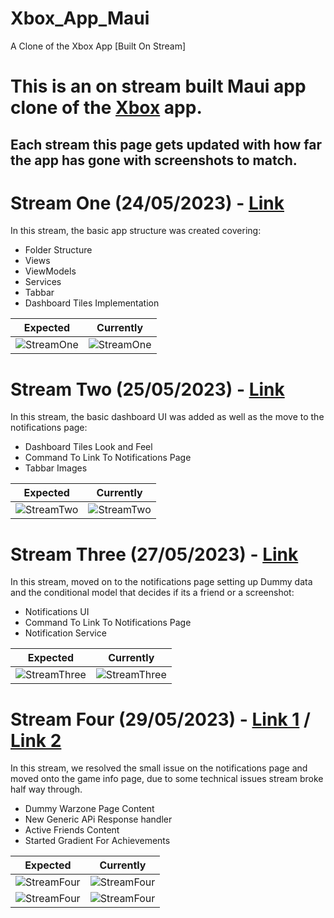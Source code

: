 # Xbox_App_Maui
A Clone of the Xbox App [Built On Stream]

# This is an on stream built Maui app clone of the [Xbox](https://play.google.com/store/search?q=xbox&c=apps) app.
## Each stream this page gets updated with how far the app has gone with screenshots to match.

# Stream One (24/05/2023) - [Link](https://www.twitch.tv/videos/1829067525)
In this stream, the basic app structure was created covering:
- Folder Structure
- Views 
- ViewModels
- Services
- Tabbar
- Dashboard Tiles Implementation

|Expected|Currently|
|--------|---------|
|![StreamOne](https://github.com/RobertWildgoose/Xbox_App_Maui/blob/main/Assets/stream_24-05-2023_expected.jpg?raw=true)|![StreamOne](https://github.com/RobertWildgoose/Xbox_App_Maui/blob/main/Assets/stream_24-05-2023.png?raw=true)|

# Stream Two (25/05/2023) - [Link](https://www.twitch.tv/videos/1829067525)
In this stream, the basic dashboard UI was added as well as the move to the notifications page:
- Dashboard Tiles Look and Feel
- Command To Link To Notifications Page 
- Tabbar Images

|Expected|Currently|
|--------|---------|
|![StreamTwo](https://github.com/RobertWildgoose/Xbox_App_Maui/blob/main/Assets/stream_24-05-2023_expected.jpg?raw=true)|![StreamTwo](https://github.com/RobertWildgoose/Xbox_App_Maui/blob/main/Assets/stream_25-05-2023.png?raw=true)|

# Stream Three (27/05/2023) - [Link](https://www.twitch.tv/videos/1830474228)
In this stream, moved on to the notifications page setting up Dummy data and the conditional model that decides if its a friend or a screenshot:
- Notifications UI
- Command To Link To Notifications Page 
- Notification Service

|Expected|Currently|
|--------|---------|
|![StreamThree](https://github.com/RobertWildgoose/Xbox_App_Maui/blob/main/Assets/stream_27-05-2023_expected.jpg?raw=true)|![StreamThree](https://github.com/RobertWildgoose/Xbox_App_Maui/blob/main/Assets/stream_27-05-2023.png?raw=true)|


# Stream Four (29/05/2023) - [Link 1](https://www.twitch.tv/videos/1832274038) / [Link 2](https://www.twitch.tv/videos/1832303143)
In this stream, we resolved the small issue on the notifications page and moved onto the game info page, due to some technical issues stream broke half way through.
- Dummy Warzone Page Content
- New Generic APi Response  handler
- Active Friends Content
- Started Gradient For Achievements

|Expected|Currently|
|--------|---------|
|![StreamFour](https://github.com/RobertWildgoose/Xbox_App_Maui/blob/main/Assets/stream_29-05-2023_expected.jpg?raw=true)|![StreamFour](https://github.com/RobertWildgoose/Xbox_App_Maui/blob/main/Assets/stream_29-05-2023_1.png?raw=true)|
|![StreamFour](https://github.com/RobertWildgoose/Xbox_App_Maui/blob/main/Assets/stream_29-05-2023_expected_2.jpg?raw=true)|![StreamFour](https://github.com/RobertWildgoose/Xbox_App_Maui/blob/main/Assets/stream_29-05-2023_2.png?raw=true)|
